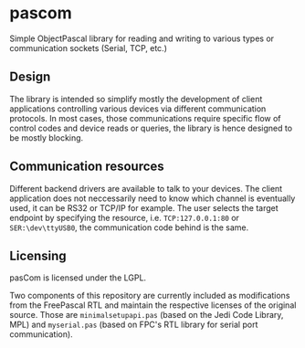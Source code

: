 # pascom
Simple ObjectPascal library for reading and writing to various types or communication sockets (Serial, TCP, etc.)

## Design

The library is intended so simplify mostly the development of client applications controlling various devices via different communication protocols.
In most cases, those communications require specific flow of control codes and device reads or queries, the library is hence designed to be mostly blocking.

## Communication resources

Different backend drivers are available to talk to your devices. The client application does not neccessarily need to know which channel is eventually used, it can be RS32 or TCP/IP for example.
The user selects the target endpoint by specifying the resource, i.e. `TCP:127.0.0.1:80` or `SER:\dev\ttyUSB0`, the communication code behind is the same.

## Licensing

pasCom is licensed under the LGPL.

Two components of this repository are currently included as modifications from the FreePascal RTL and maintain the respective licenses of the original source. Those are `minimalsetupapi.pas` (based on the Jedi Code Library, MPL) and `myserial.pas` (based on FPC's RTL library for serial port communication).